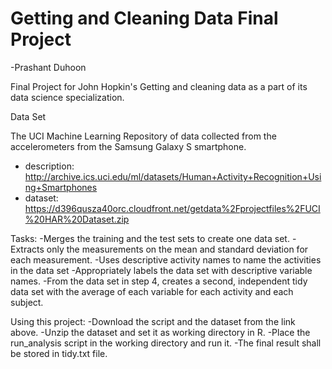 # Getting and Cleaning Data Final Project
-Prashant Duhoon

Final Project for John Hopkin's Getting and cleaning data as a part of its data science specialization.

Data Set

The UCI Machine Learning Repository of data collected from the accelerometers from the Samsung Galaxy S smartphone.
- description: http://archive.ics.uci.edu/ml/datasets/Human+Activity+Recognition+Using+Smartphones
- dataset: https://d396qusza40orc.cloudfront.net/getdata%2Fprojectfiles%2FUCI%20HAR%20Dataset.zip

Tasks:
-Merges the training and the test sets to create one data set.
-Extracts only the measurements on the mean and standard deviation for each measurement.
-Uses descriptive activity names to name the activities in the data set
-Appropriately labels the data set with descriptive variable names.
-From the data set in step 4, creates a second, independent tidy data set with the average of each variable for each activity and each       subject.

Using this project:
-Download the script and the dataset from the link above.
-Unzip the dataset and set it as working directory in R.
-Place the run_analysis script in the working directory and run it.
-The final result shall be stored in tidy.txt file.
